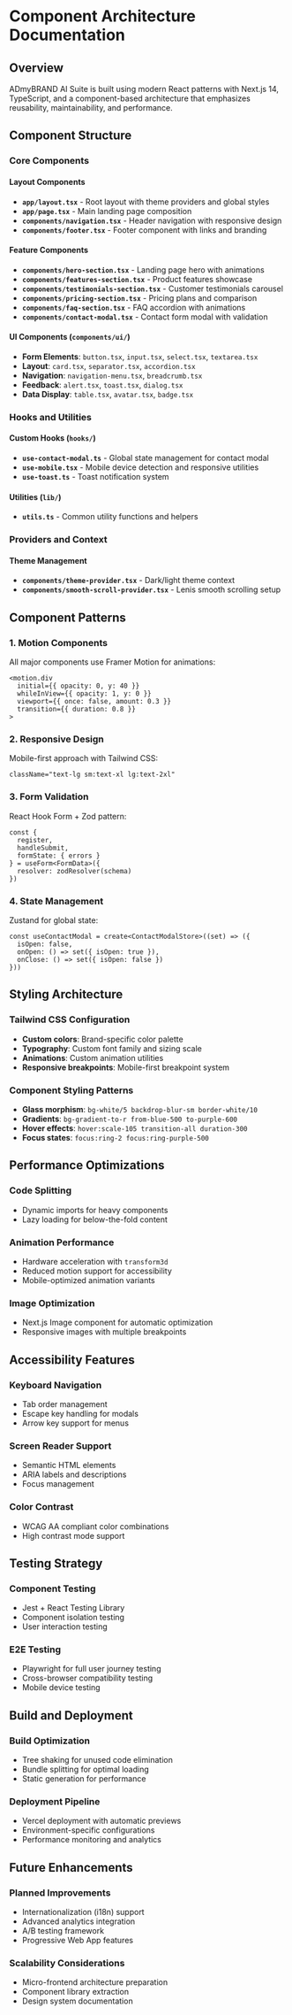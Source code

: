 # Component Architecture Documentation

## Overview
ADmyBRAND AI Suite is built using modern React patterns with Next.js 14, TypeScript, and a component-based architecture that emphasizes reusability, maintainability, and performance.

## Component Structure

### Core Components

#### Layout Components
- **`app/layout.tsx`** - Root layout with theme providers and global styles
- **`app/page.tsx`** - Main landing page composition
- **`components/navigation.tsx`** - Header navigation with responsive design
- **`components/footer.tsx`** - Footer component with links and branding

#### Feature Components
- **`components/hero-section.tsx`** - Landing page hero with animations
- **`components/features-section.tsx`** - Product features showcase
- **`components/testimonials-section.tsx`** - Customer testimonials carousel
- **`components/pricing-section.tsx`** - Pricing plans and comparison
- **`components/faq-section.tsx`** - FAQ accordion with animations
- **`components/contact-modal.tsx`** - Contact form modal with validation

#### UI Components (`components/ui/`)
- **Form Elements**: `button.tsx`, `input.tsx`, `select.tsx`, `textarea.tsx`
- **Layout**: `card.tsx`, `separator.tsx`, `accordion.tsx`
- **Navigation**: `navigation-menu.tsx`, `breadcrumb.tsx`
- **Feedback**: `alert.tsx`, `toast.tsx`, `dialog.tsx`
- **Data Display**: `table.tsx`, `avatar.tsx`, `badge.tsx`

### Hooks and Utilities

#### Custom Hooks (`hooks/`)
- **`use-contact-modal.ts`** - Global state management for contact modal
- **`use-mobile.tsx`** - Mobile device detection and responsive utilities
- **`use-toast.ts`** - Toast notification system

#### Utilities (`lib/`)
- **`utils.ts`** - Common utility functions and helpers

### Providers and Context

#### Theme Management
- **`components/theme-provider.tsx`** - Dark/light theme context
- **`components/smooth-scroll-provider.tsx`** - Lenis smooth scrolling setup

## Component Patterns

### 1. Motion Components
All major components use Framer Motion for animations:
```tsx
<motion.div
  initial={{ opacity: 0, y: 40 }}
  whileInView={{ opacity: 1, y: 0 }}
  viewport={{ once: false, amount: 0.3 }}
  transition={{ duration: 0.8 }}
>
```

### 2. Responsive Design
Mobile-first approach with Tailwind CSS:
```tsx
className="text-lg sm:text-xl lg:text-2xl"
```

### 3. Form Validation
React Hook Form + Zod pattern:
```tsx
const {
  register,
  handleSubmit,
  formState: { errors }
} = useForm<FormData>({
  resolver: zodResolver(schema)
})
```

### 4. State Management
Zustand for global state:
```tsx
const useContactModal = create<ContactModalStore>((set) => ({
  isOpen: false,
  onOpen: () => set({ isOpen: true }),
  onClose: () => set({ isOpen: false })
}))
```

## Styling Architecture

### Tailwind CSS Configuration
- **Custom colors**: Brand-specific color palette
- **Typography**: Custom font family and sizing scale
- **Animations**: Custom animation utilities
- **Responsive breakpoints**: Mobile-first breakpoint system

### Component Styling Patterns
- **Glass morphism**: `bg-white/5 backdrop-blur-sm border-white/10`
- **Gradients**: `bg-gradient-to-r from-blue-500 to-purple-600`
- **Hover effects**: `hover:scale-105 transition-all duration-300`
- **Focus states**: `focus:ring-2 focus:ring-purple-500`

## Performance Optimizations

### Code Splitting
- Dynamic imports for heavy components
- Lazy loading for below-the-fold content

### Animation Performance
- Hardware acceleration with `transform3d`
- Reduced motion support for accessibility
- Mobile-optimized animation variants

### Image Optimization
- Next.js Image component for automatic optimization
- Responsive images with multiple breakpoints

## Accessibility Features

### Keyboard Navigation
- Tab order management
- Escape key handling for modals
- Arrow key support for menus

### Screen Reader Support
- Semantic HTML elements
- ARIA labels and descriptions
- Focus management

### Color Contrast
- WCAG AA compliant color combinations
- High contrast mode support

## Testing Strategy

### Component Testing
- Jest + React Testing Library
- Component isolation testing
- User interaction testing

### E2E Testing
- Playwright for full user journey testing
- Cross-browser compatibility testing
- Mobile device testing

## Build and Deployment

### Build Optimization
- Tree shaking for unused code elimination
- Bundle splitting for optimal loading
- Static generation for performance

### Deployment Pipeline
- Vercel deployment with automatic previews
- Environment-specific configurations
- Performance monitoring and analytics

## Future Enhancements

### Planned Improvements
- Internationalization (i18n) support
- Advanced analytics integration
- A/B testing framework
- Progressive Web App features

### Scalability Considerations
- Micro-frontend architecture preparation
- Component library extraction
- Design system documentation
